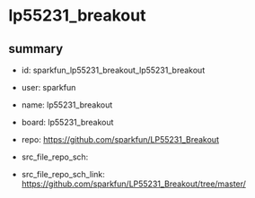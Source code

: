 # lp55231_breakout
 
## summary 
* id: sparkfun_lp55231_breakout_lp55231_breakout
* user: sparkfun
* name: lp55231_breakout
* board: lp55231_breakout
* repo: https://github.com/sparkfun/LP55231_Breakout



* src_file_repo_sch: 
* src_file_repo_sch_link: https://github.com/sparkfun/LP55231_Breakout/tree/master/






